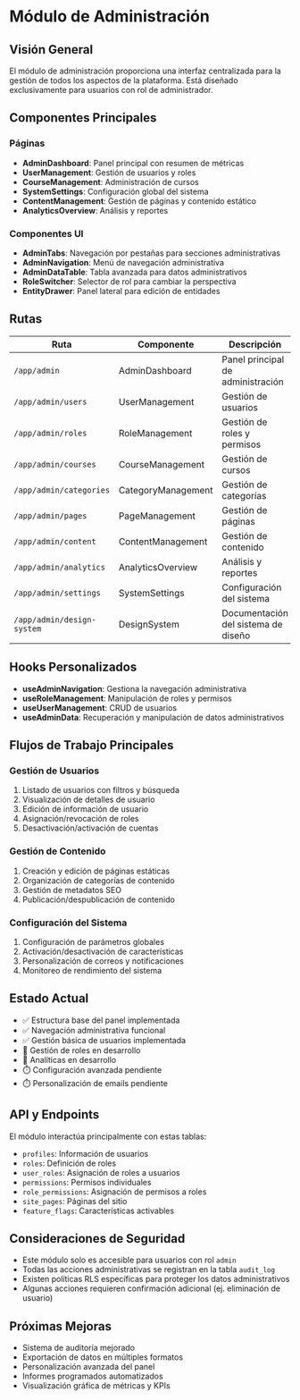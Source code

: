 
# Módulo de Administración

## Visión General

El módulo de administración proporciona una interfaz centralizada para la gestión de todos los aspectos de la plataforma. Está diseñado exclusivamente para usuarios con rol de administrador.

## Componentes Principales

### Páginas

- **AdminDashboard**: Panel principal con resumen de métricas
- **UserManagement**: Gestión de usuarios y roles
- **CourseManagement**: Administración de cursos
- **SystemSettings**: Configuración global del sistema
- **ContentManagement**: Gestión de páginas y contenido estático
- **AnalyticsOverview**: Análisis y reportes

### Componentes UI

- **AdminTabs**: Navegación por pestañas para secciones administrativas
- **AdminNavigation**: Menú de navegación administrativa
- **AdminDataTable**: Tabla avanzada para datos administrativos
- **RoleSwitcher**: Selector de rol para cambiar la perspectiva
- **EntityDrawer**: Panel lateral para edición de entidades

## Rutas

| Ruta | Componente | Descripción |
|------|------------|-------------|
| `/app/admin` | AdminDashboard | Panel principal de administración |
| `/app/admin/users` | UserManagement | Gestión de usuarios |
| `/app/admin/roles` | RoleManagement | Gestión de roles y permisos |
| `/app/admin/courses` | CourseManagement | Gestión de cursos |
| `/app/admin/categories` | CategoryManagement | Gestión de categorías |
| `/app/admin/pages` | PageManagement | Gestión de páginas |
| `/app/admin/content` | ContentManagement | Gestión de contenido |
| `/app/admin/analytics` | AnalyticsOverview | Análisis y reportes |
| `/app/admin/settings` | SystemSettings | Configuración del sistema |
| `/app/admin/design-system` | DesignSystem | Documentación del sistema de diseño |

## Hooks Personalizados

- **useAdminNavigation**: Gestiona la navegación administrativa
- **useRoleManagement**: Manipulación de roles y permisos
- **useUserManagement**: CRUD de usuarios
- **useAdminData**: Recuperación y manipulación de datos administrativos

## Flujos de Trabajo Principales

### Gestión de Usuarios

1. Listado de usuarios con filtros y búsqueda
2. Visualización de detalles de usuario
3. Edición de información de usuario
4. Asignación/revocación de roles
5. Desactivación/activación de cuentas

### Gestión de Contenido

1. Creación y edición de páginas estáticas
2. Organización de categorías de contenido
3. Gestión de metadatos SEO
4. Publicación/despublicación de contenido

### Configuración del Sistema

1. Configuración de parámetros globales
2. Activación/desactivación de características
3. Personalización de correos y notificaciones
4. Monitoreo de rendimiento del sistema

## Estado Actual

- ✅ Estructura base del panel implementada
- ✅ Navegación administrativa funcional
- ✅ Gestión básica de usuarios implementada
- 🔄 Gestión de roles en desarrollo
- 🔄 Analíticas en desarrollo
- ⏱️ Configuración avanzada pendiente
- ⏱️ Personalización de emails pendiente

## API y Endpoints

El módulo interactúa principalmente con estas tablas:

- `profiles`: Información de usuarios
- `roles`: Definición de roles
- `user_roles`: Asignación de roles a usuarios
- `permissions`: Permisos individuales
- `role_permissions`: Asignación de permisos a roles
- `site_pages`: Páginas del sitio
- `feature_flags`: Características activables

## Consideraciones de Seguridad

- Este módulo solo es accesible para usuarios con rol `admin`
- Todas las acciones administrativas se registran en la tabla `audit_log`
- Existen políticas RLS específicas para proteger los datos administrativos
- Algunas acciones requieren confirmación adicional (ej. eliminación de usuario)

## Próximas Mejoras

- Sistema de auditoría mejorado
- Exportación de datos en múltiples formatos
- Personalización avanzada del panel
- Informes programados automatizados
- Visualización gráfica de métricas y KPIs
